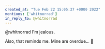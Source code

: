```yaml
---
created_at: "Tue Feb 22 15:05:37 +0000 2022"
mentions: ['whitnorrad']
in_reply_to: @whitnorrad
---
```


@whitnorrad I'm jealous.

Also, that reminds me. Mine are overdue... 🥴